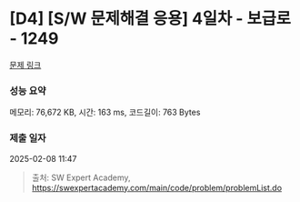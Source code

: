 # [D4] [S/W 문제해결 응용] 4일차 - 보급로 - 1249 

[문제 링크](https://swexpertacademy.com/main/code/problem/problemDetail.do?contestProbId=AV15QRX6APsCFAYD) 

### 성능 요약

메모리: 76,672 KB, 시간: 163 ms, 코드길이: 763 Bytes

### 제출 일자

2025-02-08 11:47



> 출처: SW Expert Academy, https://swexpertacademy.com/main/code/problem/problemList.do